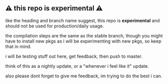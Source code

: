## ⚠️ this repo is experimental ⚠️

like the heading and branch name suggest, this repo is **experimental** and should not be used for production/daily usage.

the compilation steps are the same as the stable branch, though you might have to install new pkgs as i will be experimenting with new pkgs, so keep that in mind.

i will be testing stuff out here, get feedback, then push to master.

think of this as a nightly update, or a "whenever i feel like it" update.

also please dont forget to give me feedback, im trying to do the best i can.
